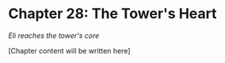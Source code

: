 # Chapter 28: The Tower's Heart

*Eli reaches the tower's core*

[Chapter content will be written here]